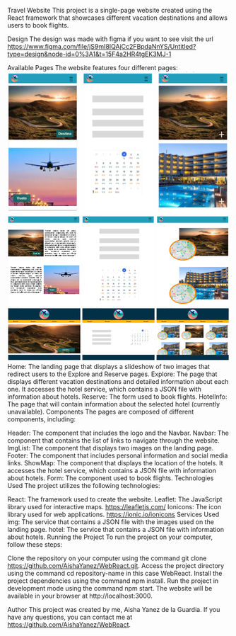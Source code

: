 Travel Website
This project is a single-page website created using the React framework that showcases different vacation destinations and allows users to book flights.

Design
The design was made with figma if you want to see visit the url
https://www.figma.com/file/jS9mI8IQAjCc2FBpdaNnYS/Untitled?type=design&node-id=0%3A1&t=15F4a2HR4tgEK3MJ-1

Available Pages
The website features four different pages:
![texto_alternativo](./ReadmeImgs/Movil.png)
![texto_alternativo](./ReadmeImgs/Tablet.png)
![texto_alternativo](./ReadmeImgs/PC.png)
Home: The landing page that displays a slideshow of two images that redirect users to the Explore and Reserve pages.
Explore: The page that displays different vacation destinations and detailed information about each one. It accesses the hotel service, which contains a JSON file with information about hotels.
Reserve: The form used to book flights.
HotelInfo: The page that will contain information about the selected hotel (currently unavailable).
Components
The pages are composed of different components, including:

Header: The component that includes the logo and the Navbar.
Navbar: The component that contains the list of links to navigate through the website.
ImgList: The component that displays two images on the landing page.
Footer: The component that includes personal information and social media links.
ShowMap: The component that displays the location of the hotels. It accesses the hotel service, which contains a JSON file with information about hotels.
Form: The component used to book flights.
Technologies Used
The project utilizes the following technologies:

React: The framework used to create the website.
Leaflet: The JavaScript library used for interactive maps.
https://leafletjs.com/
Ionicons: The icon library used for web applications.
https://ionic.io/ionicons
Services Used
img: The service that contains a JSON file with the images used on the landing page.
hotel: The service that contains a JSON file with information about hotels.
Running the Project
To run the project on your computer, follow these steps:

Clone the repository on your computer using the command git clone https://github.com/AishaYanez/WebReact.git.
Access the project directory using the command cd repository-name in this case WebReact.
Install the project dependencies using the command npm install.
Run the project in development mode using the command npm start.
The website will be available in your browser at http://localhost:3000.

Author
This project was created by me, Aisha Yanez de la Guardia. If you have any questions, you can contact me at https://github.com/AishaYanez/WebReact.